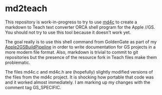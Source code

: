 #  md2teach

This repository is work-in-progress to try to use [md4c](https://github.com/mity/md4c) to create a markdown to Teach text converter ORCA shell program for the Apple //GS.  You should not try to use this tool because it doesn't work yet.

The goal really is to use this shell command from GoldenGate as part of my [Apple2GSBuildPipeline](https://github.com/jeremysrand/Apple2GSBuildPipeline) in order to write documentation for GS projects in a more modern file format.  Also, markdown is trivial to commit to git repositories but the presence of the resource fork in Teach files make them problematic.

The files md4c.c and md4c.h are (hopefully) slightly modified versions of the files from the md4c project.  It is shocking how portable that code was and it worked almost immediately.  I am marking up my changes with the comment tag GS_SPECIFIC.
